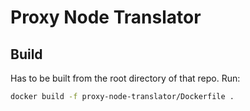 # Proxy Node Translator


## Build

Has to be built from the root directory of that repo. Run:

```sh
docker build -f proxy-node-translator/Dockerfile .
```

